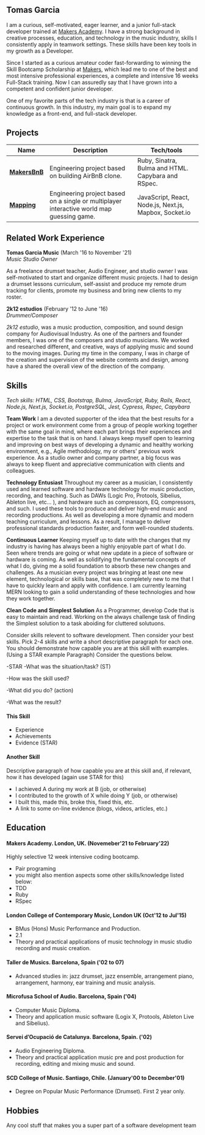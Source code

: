 ## Tomas Garcia
I am a curious, self-motivated, eager learner, and a junior full-stack developer trained at [Makers Academy](https://makers.tech/). I have a strong background in creative processes, education, and technology in the music industry, skills I consistently apply in teamwork settings. These skills have been key tools in my growth as a Developer.

Since I started as a curious amateur coder fast-forwarding to winning the Skill Bootcamp Scholarship at [Makers](https://makers.tech/), which lead me to one of the best and most intensive professional experiences, a complete and intensive 16 weeks Full-Stack training. Now I can assuredly say that I have grown into a competent and confident junior developer.

One of my favorite parts of the tech industry is that is a career of continuous growth. In this industry, my main goal is to expand my knowledge as a front-end, and full-stack developer.

## Projects

| Name                             | Description                                                      | Tech/tools              |
| ---------------------------------|----------------------------------------------------------------- | ----------------------- |
| [**MakersBnB**](https://github.com/TomasGarciaDev/makersbnb)| Engineering project based on building AirBnB clone. | Ruby, Sinatra, Bulma and HTML. Capybara and RSpec.              |
| [**Mapping**](https://github.com/TomasGarciaDev/world-map-game) | Engineering project based on a single or multiplayer interactive world map guessing game. | JavaScript, React, Node.js, Next.js, Mapbox, Socket.io |
  

## Related Work Experience

**Tomas Garcia Music** (March '16 to November '21)  
_Music Studio Owner_

As a freelance drumset teacher, Audio Engineer, and studio owner I was self-motivated to start and organize different music projects. I had to design a drumset lessons curriculum, self-assist and produce my remote drum tracking for clients, promote my business and bring new clients to my roster.

**2k12 estudios** (February '12 to June '16)  
_Drummer/Composer_

 *2k12 estudio*, was a music production, composition, and sound design company for Audiovisual Industry. As one of the partners and founder members, I was one of the composers and studio musicians. We worked and researched different, and creative, ways of applying music and sound to the moving images. During my time in the company, I was in charge of the creation and supervision of the website contents and design, among have a shared the overall view of the direction of the company.

## Skills

_Tech skills: HTML, CSS, Bootstrap, Bulma, JavaScript, Ruby, Rails, React, Node.js, Next.js, Socket.io, PostgreSQL, Jest, Cypress, Rspec, Capybara_

**Team Work**
I am a devoted supporter of the idea that the best results for a project or work environment come from a group of people working together with the same goal in mind, where each part brings their experiences and expertise to the task that is on hand. I always keep myself open to learning and improving on best ways of developing a dynamic and healthy working environment, e.g., Agile methodology, my or others' previous work experience. As a studio owner and company partner, a big focus was always to keep fluent and appreciative communication with clients and colleagues.

**Technology Entusiast**
Throughout my career as a musician, I consistently used and learned software and hardware technology for music production, recording, and teaching. Such as DAWs (Logic Pro, Protools, Sibelius, Ableton live, etc... ), and hardware such as compressors, EQ, compressors, and such. I used these tools to produce and deliver high-end music and recording productions. As well as developing a more dynamic and modern teaching curriculum, and lessons. As a result, I manage to deliver professional standards production faster, and form well-rounded students.

**Continuous Learner**
Keeping myself up to date with the changes that my industry is having has always been a highly enjoyable part of what I do. Seen where trends are going or what new update in a piece of software or hardware is coming. As well as solidifying the fundamental concepts of what I do, giving me a solid foundation to absorb these new changes and challenges.  As a musician every project was bringing at least one new element, technological or skills base, that was completely new to me that I have to quickly learn and apply with confidence.
I am currently learning MERN looking to gain a solid understanding of these technologies and how they work together.


**Clean Code and Simplest Solution**
As a Programmer, develop Code that is easy to maintain and read. Working on the always challenge task of finding the Simplest solution to a task aboiding for cluttered solutuons.

Consider skills relevent to software development. Then consider your best skills. Pick 2-4 skills and write a short descriptive paragraph for each one. You should demonstrate how capable you are at this skill with examples.
(Using a STAR example Paragraph) Consider the questions below.

-STAR
-What was the situation/task? (ST)

-How was the skill used?

-What did you do? (action)

-What was the result?


#### This Skill

- Experience
- Achievements
- Evidence (STAR)

#### Another Skill

Descriptive paragraph of how capable you are at this skill and, if relevant, how it has developed (again use STAR for this)

- I achieved A during my work at B (job, or otherwise)
- I contributed to the growth of X while doing Y (job, or otherwise)
- I built this, made this, broke this, fixed this, etc.
- A link to some on-line evidence (blogs, videos, articles, etc.)

## Education

#### Makers Academy. London, UK. (Novemeber'21 to February'22)

Highly selective 12 week intensive coding bootcamp.

- Pair programing
- you might also mention aspects some other skills/knowledge listed below: 
- TDD
- Ruby
- RSpec

#### London College of Contemporary Music, London UK (Oct'12 to Jul'15)

- BMus (Hons) Music Performance and Production.
- 2.1
- Theory and practical applications of music technology in music studio recording and music creation.

#### Taller de Musics. Barcelona, Spain ('02 to 07)

- Advanced studies in: jazz drumset, jazz ensemble, arrangement piano, arrangement, harmony, ear training and music analysis.

#### Microfusa School of Audio. Barcelona, Spain ('04)

- Computer Music Diploma.
- Theory and application music software (Logix X, Protools, Ableton Live and Sibelius).

#### Servei d’Ocupació de Catalunya. Barcelona, Spain. ('02)

- Audio Engineering Diploma.
- Theory and practical application music pre and post production for recording, editing and mixing music and sound.

#### SCD College of Music. Santiago, Chile. (January'00 to December'01)

- Degree on Popular Music Performance (Drumset). First 2 year only.

## Hobbies

Any cool stuff that makes you a super part of a software development team
